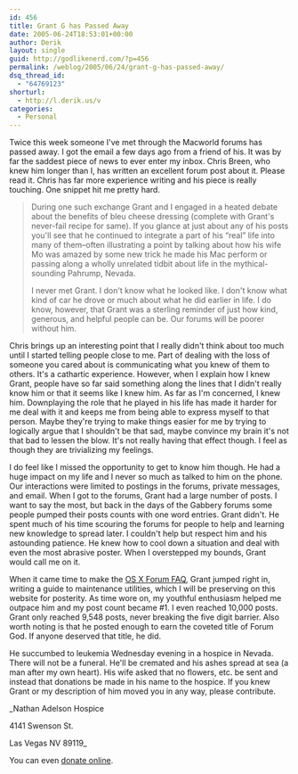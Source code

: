 ```yaml
---
id: 456
title: Grant G has Passed Away
date: 2005-06-24T18:53:01+00:00
author: Derik
layout: single
guid: http://godlikenerd.com/?p=456
permalink: /weblog/2005/06/24/grant-g-has-passed-away/
dsq_thread_id:
  - "64769123"
shorturl:
  - http://l.derik.us/v
categories:
  - Personal
---
```

Twice this week someone I've met through the Macworld forums has passed away. I got the email a few days ago from a friend of his. It was by far the saddest piece of news to ever enter my inbox. Chris Breen, who knew him longer than I, has written an excellent forum post about it. Please read it. Chris has far more experience writing and his piece is really touching. One snippet hit me pretty hard.

> During one such exchange Grant and I engaged in a heated debate about the benefits of bleu cheese dressing (complete with Grant's never-fail recipe for same). If you glance at just about any of his posts you'll see that he continued to integrate a part of his &#8220;real&#8221; life into many of them&#8211;often illustrating a point by talking about how his wife Mo was amazed by some new trick he made his Mac perform or passing along a wholly unrelated tidbit about life in the mythical-sounding Pahrump, Nevada.
> 
> I never met Grant. I don't know what he looked like. I don't know what kind of car he drove or much about what he did earlier in life. I do know, however, that Grant was a sterling reminder of just how kind, generous, and helpful people can be. Our forums will be poorer without him.

Chris brings up an interesting point that I really didn't think about too much until I started telling people close to me. Part of dealing with the loss of someone you cared about is communicating what you knew of them to others. It's a cathartic experience. However, when I explain how I knew Grant, people have so far said something along the lines that I didn't really know him or that it seems like I knew him. As far as I'm concerned, I knew him. Downplaying the role that he played in his life has made it harder for me deal with it and keeps me from being able to express myself to that person. Maybe they're trying to make things easier for me by trying to logically argue that I shouldn't be that sad, maybe convince my brain it's not that bad to lessen the blow. It's not really having that effect though. I feel as though they are trivializing my feelings.

I do feel like I missed the opportunity to get to know him though. He had a huge impact on my life and I never so much as talked to him on the phone. Our interactions were limited to postings in the forums, private messages, and email. When I got to the forums, Grant had a large number of posts. I want to say the most, but back in the days of the Gabbery forums some people pumped their posts counts with one word entries. Grant didn't. He spent much of his time scouring the forums for people to help and learning new knowledge to spread later. I couldn't help but respect him and his astounding patience. He knew how to cool down a situation and deal with even the most abrasive poster. When I overstepped my bounds, Grant would call me on it.

When it came time to make the [OS X Forum FAQ](/osxforumfaq/), Grant jumped right in, writing a guide to maintenance utilities, which I will be preserving on this website for posterity. As time wore on, my youthful enthusiasm helped me outpace him and my post count became #1. I even reached 10,000 posts. Grant only reached 9,548 posts, never breaking the five digit barrier. Also worth noting is that he posted enough to earn the coveted title of Forum God. If anyone deserved that title, he did.

He succumbed to leukemia Wednesday evening in a hospice in Nevada. There will not be a funeral. He'll be cremated and his ashes spread at sea (a man after my own heart). His wife asked that no flowers, etc. be sent and instead that donations be made in his name to the hospice. If you knew Grant or my description of him moved you in any way, please contribute.

_Nathan Adelson Hospice
  
4141 Swenson St.
  
Las Vegas NV 89119_

You can even [donate online](http://www.nah.org/home.html).
